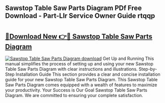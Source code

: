 ## Sawstop Table Saw Parts Diagram PDf Free Download - Part-LIr Service Owner Guide rtqqp

# <h2><a href="http://dfpc9b1.blite.top/?on=Sawstop+Table+Saw+Parts+Diagram">🔗Download New 👉🔴 Sawstop Table Saw Parts Diagram</a></h2>

[![Sawstop Table Saw Parts Diagram download](https://i.imgur.com/lujVjoI.png)](http://dfpc9b1.blite.top/?on=Sawstop+Table+Saw+Parts+Diagram)
Get Up and Running This manual simplifies the process of setting up and using your new Sawstop Table Saw Parts Diagram with clear instructions and illustrations. Step-by-Step Installation Guide This section provides a clear and concise installation guide for your new Sawstop Table Saw Parts Diagram. This Sawstop Table Saw Parts Diagram comes equipped with a wealth of features to maximize your productivity. Your Success is Our Goal Sawstop Table Saw Parts Diagram. We are committed to ensuring your complete satisfaction.
